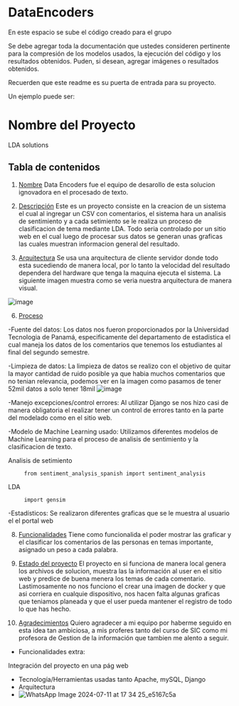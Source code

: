 # DataEncoders
En este espacio se sube el código creado para el grupo 

Se debe agregar toda la documentación que ustedes consideren pertinente para la compresión de los modelos usados, la ejecución del código y los resultados obtenidos. 
Puden, si desean, agregar imágenes o resultados obtenidos. 

Recuerden que este readme es su puerta de entrada para su proyecto. 

Un ejemplo puede ser: 
# Nombre del Proyecto

LDA solutions

## Tabla de contenidos

1. [Nombre](#Nombre)
Data Encoders fue el equipo de desarollo de esta solucion ignovadora en el procesado de texto.

3. [Descripción](#descripción)
Este es un proyecto  consiste en la creacion de un sistema el cual al ingregar un CSV con comentarios, el sistema hara un analisis de sentimiento y a cada setimiento se le realiza un proceso de clasificacion de tema mediante LDA. Todo seria controlado por un sitio web en el cual luego de procesar sus datos se generan unas graficas las cuales muestran informacion general del resultado.

4. [Arquitectura](#Arquitectura)
Se usa una arquitectura de cliente servidor donde todo esta sucediendo de manera local, por lo tanto la velocidad del resultado dependera del hardware que tenga la maquina ejecuta el sistema. La siguiente imagen muestra como se veria nuestra arquitectura de manera visual.

![image](https://github.com/user-attachments/assets/8e7c42d5-455f-45bd-ad36-3d657248c3c5)


6. [Proceso](#Proceso)
   
  -Fuente del datos:
   Los datos nos fueron proporcionados por la Universidad Tecnologia de Panamá, especificamente del departamento de estadistica el cual maneja los datos de los comentarios que tenemos los estudiantes al final del segundo semestre.
   
   -Limpieza de datos: 
   La limpieza de datos se realizo con el objetivo de quitar la mayor cantidad de ruido posible ya que habia muchos comentarios que no tenian relevancia, podemos ver en la imagen como pasamos de tener 52mil datos a solo tener 18mil
   ![image](https://github.com/user-attachments/assets/50efd0c1-88f7-41a1-abda-ae5ff46516ae)

   -Manejo excepciones/control errores: 
   Al utilizar Django se nos hizo casi de manera obligatoria el realizar tener un control de errores tanto en la parte del modelado como en el sitio web.

   -Modelo de Machine Learning usado:
   Utilizamos diferentes modelos de Machine Learning para el proceso de analisis de sentimiento y la clasificacion de texto.

  Analisis de setimiento
  
         from sentiment_analysis_spanish import sentiment_analysis
  LDA
  
         import gensim

   -Estadísticos: Se realizaron diferentes graficas que se le muestra al usuario el el portal web

8. [Funcionalidades](#Funcionalidades)
Tiene como funcionalida el poder mostrar las graficar y el clasificar los comentarios de las personas en temas importante, asignado un peso a cada palabra.

9. [Estado del proyecto](#EstadoDelProyecto)
El proyecto en si funciona de manera local genera los archivos de solucion, muestra las la información al user en el sitio web y predice de buena menera los temas de cada comentario. Lastimosamente no nos funciono el crear una imagen de docker y que asi corriera en cualquie dispositivo, nos hacen falta algunas graficas que teniamos planeada y que el user pueda mantener el registro de todo lo que has hecho.

11. [Agradecimientos](#Agradecimientos)
Quiero agradecer a mi equipo por haberme seguido en esta idea tan ambiciosa, a mis proferes tanto del curso de SIC como mi profesora de Gestion de la información que tambien me alento a seguir.


* Funcionalidades extra:

Integración del proyecto en una pág web
- Tecnología/Herramientas usadas tanto Apache, mySQL, Django
- Arquitectura
- ![WhatsApp Image 2024-07-11 at 17 34 25_e5167c5a](https://github.com/user-attachments/assets/6a97c849-abf8-409f-ac8b-a92ddad45948)



